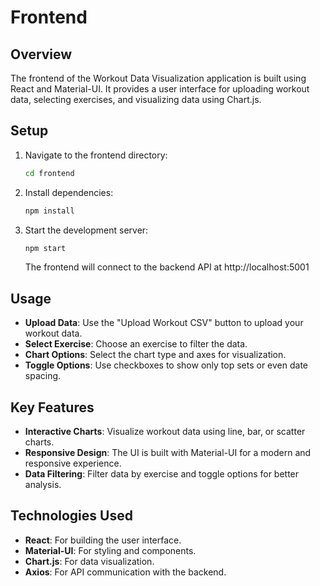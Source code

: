 # Frontend

## Overview

The frontend of the Workout Data Visualization application is built using React and Material-UI. It provides a user interface for uploading workout data, selecting exercises, and visualizing data using Chart.js.

## Setup

1. Navigate to the frontend directory:
   ```bash
   cd frontend
   ```

2. Install dependencies:
   ```bash
   npm install
   ```

3. Start the development server:
   ```bash
   npm start
   ```
   The frontend will connect to the backend API at http://localhost:5001

## Usage

- **Upload Data**: Use the "Upload Workout CSV" button to upload your workout data.
- **Select Exercise**: Choose an exercise to filter the data.
- **Chart Options**: Select the chart type and axes for visualization.
- **Toggle Options**: Use checkboxes to show only top sets or even date spacing.

## Key Features

- **Interactive Charts**: Visualize workout data using line, bar, or scatter charts.
- **Responsive Design**: The UI is built with Material-UI for a modern and responsive experience.
- **Data Filtering**: Filter data by exercise and toggle options for better analysis.

## Technologies Used

- **React**: For building the user interface.
- **Material-UI**: For styling and components.
- **Chart.js**: For data visualization.
- **Axios**: For API communication with the backend.

